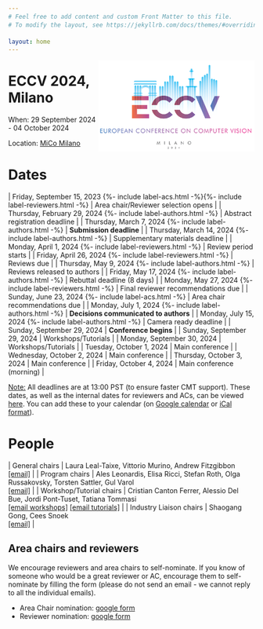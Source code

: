 ```yaml
---
# Feel free to add content and custom Front Matter to this file.
# To modify the layout, see https://jekyllrb.com/docs/themes/#overriding-theme-defaults

layout: home
---
```


<img src="images/logo-light.png" width="320" align="right">

# ECCV 2024, Milano

When: 29 September 2024 - 04 October 2024

Location: [MiCo Milano](https://www.micomilano.it) 

# Dates

| Friday, September 15, 2023 {%- include label-acs.html -%}{%- include label-reviewers.html -%} | Area chair/Reviewer selection opens |
| Thursday, February 29, 2024 {%- include label-authors.html -%} |	Abstract registration deadline |
| Thursday, March 7, 2024 {%- include label-authors.html -%} |	**Submission deadline** |
| Thursday, March 14, 2024 {%- include label-authors.html -%} | Supplementary materials deadline |
| Monday, April 1, 2024 {%- include label-reviewers.html -%} | Review period starts |
| Friday, April 26, 2024 {%- include label-reviewers.html -%} | Reviews due |
| Thursday, May 9, 2024	{%- include label-authors.html -%} | Reviews released to authors |
| Friday, May 17, 2024 {%- include label-authors.html -%} | Rebuttal deadline (8 days) |
| Monday, May 27, 2024 {%- include label-reviewers.html -%} | Final reviewer recommendations due |
| Sunday, June 23, 2024 {%- include label-acs.html -%} | Area chair recommendations due |
| Monday, July 1, 2024 {%- include label-authors.html -%} | **Decisions communicated to authors** |
| Monday, July 15, 2024 {%- include label-authors.html -%} | Camera ready deadline |
| Sunday, September 29, 2024	| **Conference begins** |
| Sunday, September 29, 2024	| Workshops/Tutorials |
| Monday, September 30, 2024	| Workshops/Tutorials |
| Tuesday, October 1, 2024	| Main conference |
| Wednesday, October 2, 2024	| Main conference |
| Thursday, October 3, 2024	| Main conference |
| Friday, October 4, 2024	| Main conference (morning) |

<u>Note:</u> All deadlines are at 13:00 PST (to ensure faster CMT support). These dates, as well as the internal dates for reviewers and ACs, can be viewed <a href="https://tinyurl.com/eccv2024calendarview">here</a>. You can add these to your calendar (on <a href="https://tinyurl.com/eccv2024calendar">Google calendar</a> or <a href="https://calendar.google.com/calendar/ical/afa2ed37f3e8d2f2bd4002b5a03aa5845b14398205f7a593e05f9c8e0e8d59a5%40group.calendar.google.com/public/basic.ics">iCal format</a>).


# People

| General chairs | Laura Leal-Taixe, Vittorio Murino, Andrew Fitzgibbon <br> [[email]](mailto:eccv2024-generalchairs@ecva.net) |
| Program chairs | Ales Leonardis, Elisa Ricci, Stefan Roth, Olga Russakovsky, Torsten Sattler, Gul Varol <br> [[email]](mailto:eccv2024-programchairs@ecva.net) |
| Workshop/Tutorial chairs | Cristian Canton Ferrer, Alessio Del Bue, Jordi Pont-Tuset, Tatiana Tommasi <br> [[email workshops]](mailto:eccv24-workshops@googlegroups.com) [[email tutorials]](mailto:eccv24-tutorials@googlegroups.com) |
| Industry Liaison chairs | Shaogang Gong, Cees Snoek <br> [[email]](mailto:eccv2024-industrychairs@ecva.net)  |


## Area chairs and reviewers

We encourage reviewers and area chairs to self-nominate.  If you know of someone who would be a great reviewer or AC, encourage them to self-nominate by filling the form (please do not send an email - we cannot reply to all the individual emails).

  - Area Chair nomination: [google form](https://forms.gle/VkgbRU573wVLtgLq5)
  - Reviewer nomination: [google form](https://forms.gle/cuY6oiBv8JTjvRQ59)